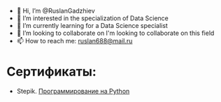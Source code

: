 - 👋 Hi, I’m @RuslanGadzhiev
- 👀 I’m interested in the specialization of Data Science
- 🌱 I’m currently learning for a Data Science specialist
- 💞️ I’m looking to collaborate on I'm looking to collaborate on this field
- 📫 How to reach me: ruslan688@mail.ru

<!---
RuslanGadzhiev/RuslanGadzhiev is a ✨ special ✨ repository because its `README.md` (this file) appears on your GitHub profile.
You can click the Preview link to take a look at your changes.
--->
# Сертификаты:

* Stepik. [Программирование на Python](https://github.com/RuslanGadzhiev/RuslanGadzhiev/blob/main/stepik-certificate-67-8b684d3.pdf)
